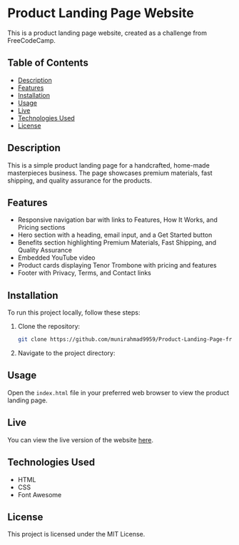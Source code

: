 # Product Landing Page Website

This is a product landing page website, created as a challenge from FreeCodeCamp.

## Table of Contents

- [Description](#description)
- [Features](#features)
- [Installation](#installation)
- [Usage](#usage)
- [Live](#live)
- [Technologies Used](#technologies-used)
- [License](#license)

## Description

This is a simple product landing page for a handcrafted, home-made masterpieces business. The page showcases premium materials, fast shipping, and quality assurance for the products.

## Features

- Responsive navigation bar with links to Features, How It Works, and Pricing sections
- Hero section with a heading, email input, and a Get Started button
- Benefits section highlighting Premium Materials, Fast Shipping, and Quality Assurance
- Embedded YouTube video
- Product cards displaying Tenor Trombone with pricing and features
- Footer with Privacy, Terms, and Contact links

## Installation

To run this project locally, follow these steps:

1. Clone the repository:
    ```sh
    git clone https://github.com/munirahmad9959/Product-Landing-Page-freeCodeCamp
    ```
2. Navigate to the project directory:


## Usage

Open the `index.html` file in your preferred web browser to view the product landing page.

## Live

You can view the live version of the website [here](https://munirahmad9959.github.io/Product-Landing-Page-freeCodeCamp/).

## Technologies Used

- HTML
- CSS
- Font Awesome

## License

This project is licensed under the MIT License.

